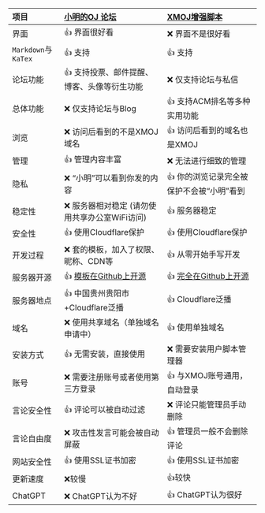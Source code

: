 | 项目                | [小明的OJ 论坛](https://xmoj.flarum.cloud/)                 | [XMOJ增强脚本](https://www.seanoj.edu.eu.org/)                          |
| :------------------ | :---------------------------------------------------------- | :---------------------------------------------------------------------- |
| 界面                | :+1: 界面很好看                                             | :x: 界面不是很好看                                                      |
| `Markdown`与`KaTex` | :+1: 支持                                                   | :+1: 支持                                                               |
| 论坛功能            | :+1: 支持投票、邮件提醒、博客、头像等衍生功能               | :x: 仅支持论坛与私信                                                    |
| 总体功能            | :x: 仅支持论坛与Blog                                        | :+1: 支持ACM排名等多种实用功能                                          |
| 浏览                | :x: 访问后看到的不是XMOJ域名                                | :+1: 访问后看到的域名也是XMOJ                                           |
| 管理                | :+1: 管理内容丰富                                           | :x: 无法进行细致的管理                                                  |
| 隐私                | :x: “小明”可以看到你发的内容                                | :+1:  你的浏览记录完全被保护不会被“小明”看到                            |
| 稳定性              | :x: 服务器相对稳定 (请勿使用共享办公室WiFi访问)             | :+1: 服务器稳定                                                         |
| 安全性              | :+1: 使用Cloudflare保护                                     | :+1: 使用Cloudflare保护                                                 |
| 开发过程            | :x: 套的模板，加入了权限、昵称、CDN等                       | :+1: 从零开始手写开发                                                   |
| 服务器开源          | :+1: [模板在Github上开源](https://github.com/flarum/flarum) | :+1: [完全在Github上开源](https://github.com/PythonSmall-Q/XMOJ-Script) |
| 服务器地点          | :+1: 中国贵州贵阳市+Cloudflare泛播                          | :+1: Cloudflare泛播                                                     |
| 域名                | :x: 使用共享域名（单独域名申请中）                          | :+1: 使用单独域名                                                       |
| 安装方式            | :+1: 无需安装，直接使用                                     | :x: 需要安装用户脚本管理器                                              |
| 账号                | :x: 需要注册账号或者使用第三方登录                          | :+1: 与XMOJ账号通用，自动登录                                           |
| 言论安全性          | :+1: 评论可以被自动过滤                                     | :x: 评论只能管理员手动删除                                              |
| 言论自由度          | :x: 攻击性发言可能会被自动屏蔽                              | :+1: 管理员一般不会删除评论                                             |
| 网站安全性          | :+1: 使用SSL证书加密                                        | :+1: 使用SSL证书加密                                                    |
| 更新速度            | :x:较慢                                                     | :+1:较快                                                                |
| ChatGPT             | :x: ChatGPT认为不好                                         | :+1: ChatGPT认为很好                                                    |
